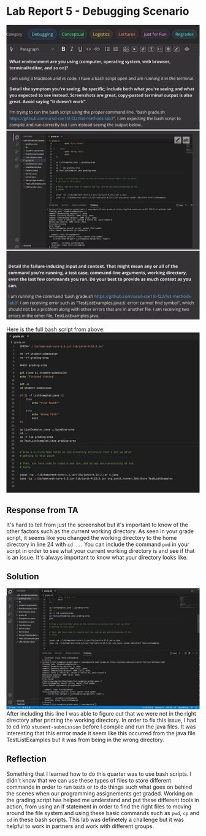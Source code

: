 # Lab Report 5 - Debugging Scenario
![edstem](edstem1.png)
![edstem](edstem2.png)
![edstem](edstem3.png)

Here is the full bash script from above:
![bash](bashscript.png)

## Response from TA
It's hard to tell from just the screenshot but it's important to know of the other factors such as the current working directory. As seen in your grade script,
it seems like you changed the working directory to the home directory in line 24 with `cd ..`. You can include the command `pwd` in your script in order to see
what your current working directory is and see if that is an issue. It's always important to know what your directory looks like. 
 

## Solution
![pwd](bashscript2.png)
After including this line I was able to figure out that we were not in the right directory after printing the working directory. In order to fix this issue, I had
to cd into `student-submission` before I compile and run the java files. It was interesting that this errror made it seem like this occurred from the java file TestListExamples but it was from being in the wrong directory. 


## Reflection 
Something that I learned how to do this quarter was to use bash scripts. I didn't know that we can use these types of files to store different commands in order to run tests or to do things such what goes on behind the scenes when our programming assignements get graded. Working on the grading script has helped me understand and  put these different tools in action, from using an if statement in order to find the right files to moving around the file system and using these basic commands such as `pwd`, `cp` and `cd` in these bash scripts. This lab was definetely a challenge but it was helpful to work in partners and work with different groups. 






